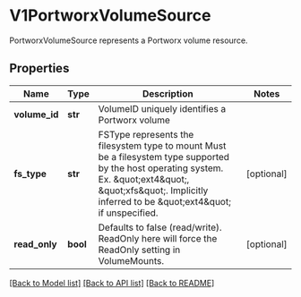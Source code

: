 # V1PortworxVolumeSource

PortworxVolumeSource represents a Portworx volume resource.

## Properties
Name | Type | Description | Notes
------------ | ------------- | ------------- | -------------
**volume_id** | **str** | VolumeID uniquely identifies a Portworx volume | 
**fs_type** | **str** | FSType represents the filesystem type to mount Must be a filesystem type supported by the host operating system. Ex. \&quot;ext4\&quot;, \&quot;xfs\&quot;. Implicitly inferred to be \&quot;ext4\&quot; if unspecified. | [optional] 
**read_only** | **bool** | Defaults to false (read/write). ReadOnly here will force the ReadOnly setting in VolumeMounts. | [optional] 

[[Back to Model list]](../README.md#documentation-for-models) [[Back to API list]](../README.md#documentation-for-api-endpoints) [[Back to README]](../README.md)


